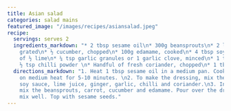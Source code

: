 ```yaml
---
title: Asian salad
categories: salad mains
featured_image: "/images/recipes/asiansalad.jpeg"
recipe:
  servings: serves 2
  ingredients_markdown: "* 2 tbsp sesame oil\n* 300g beansprouts\n* 2 large carrots,
    grated\n* ½ cucumber, chopped\n* 100g edamame, cooked\n* 4 tbsp soy sauce\n* Juice
    of ½ lime\n* ¼ tsp garlic granules or 1 garlic clove, minced\n* 1 tsp ground ginger\n*
    ½ tsp chilli powder \n* Handful of fresh coriander, chopped\n* 1 tbsp sesame seeds"
  directions_markdown: "1. Heat 1 tbsp sesame oil in a medium pan. Cook the beansprouts
    on medium heat for 5-10 minutes. \n2. To make the dressing, mix the sesame oil,
    soy sauce, lime juice, ginger, garlic, chilli and coriander.\n3. In a large bowl,
    mix the beansprouts, carrot, cucumber and edamame. Pour over the dressing and
    mix well. Top with sesame seeds."
---
```

